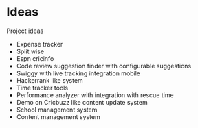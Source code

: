 # Ideas
Project ideas

- Expense tracker
- Split wise
- Espn cricinfo
- Code review suggestion finder with configurable suggestions
- Swiggy with live tracking integration mobile
- Hackerrank like system
- Time tracker tools
- Performance analyzer with integration with rescue time
- Demo on Cricbuzz like content update system
- School management system
- Content management system

